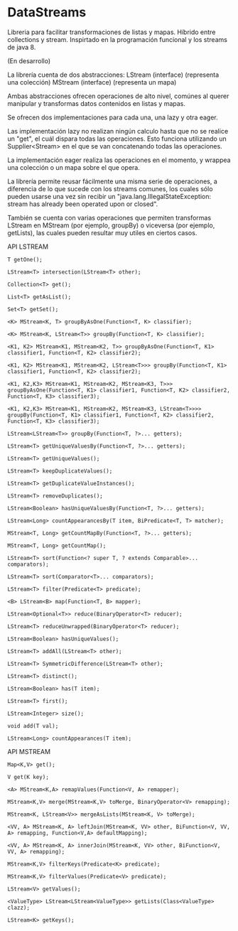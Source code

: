 # DataStreams
Libreria para facilitar transformaciones de listas y mapas. 
Híbrido entre collections y stream. Inspirtado en la programación funcional y los streams de java 8.


(En desarrollo)

La librería cuenta de dos abstracciones:
LStream (interface) (representa una colección)
MStream (interface) (representa un mapa)

Ambas abstracciones ofrecen operaciones de alto nivel, comúnes al querer manipular y transformas datos contenidos en listas y mapas. 

Se ofrecen dos implementaciones para cada una, una lazy y otra eager.

Las implementación lazy no realizan ningún calculo hasta que no se realice un "get", el cuál dispara todas las operaciones. Esto funciona utilizando un Supplier<Stream<T>> en el que se van concatenando todas las operaciones. 

La implementación eager realiza las operaciones en el momento, y wrappea una colección o un mapa sobre el que opera.

La librería permite reusar fácilmente una misma serie de operaciones, a diferencia de lo que sucede con los streams comunes, los cuales sólo pueden usarse una vez sin recibir un "java.lang.IllegalStateException: stream has already been operated upon or closed".

También se cuenta con varias operaciones que permiten transformas LStream en MStream (por ejemplo, groupBy) o viceversa (por ejemplo, getLists), las cuales pueden resultar muy utiles en ciertos casos.
  
 
API LSTREAM

	T getOne();

	LStream<T> intersection(LStream<T> other);

	Collection<T> get();

	List<T> getAsList();

	Set<T> getSet();

	<K> MStream<K, T> groupByAsOne(Function<T, K> classifier);

	<K> MStream<K, LStream<T>> groupBy(Function<T, K> classifier);

	<K1, K2> MStream<K1, MStream<K2, T>> groupByAsOne(Function<T, K1> classifier1, Function<T, K2> classifier2);

	<K1, K2> MStream<K1, MStream<K2, LStream<T>>> groupBy(Function<T, K1> classifier1, Function<T, K2> classifier2);

	<K1, K2,K3> MStream<K1, MStream<K2, MStream<K3, T>>> groupByAsOne(Function<T, K1> classifier1, Function<T, K2> classifier2, Function<T, K3> classifier3);

	<K1, K2,K3> MStream<K1, MStream<K2, MStream<K3, LStream<T>>>> groupBy(Function<T, K1> classifier1, Function<T, K2> classifier2, Function<T, K3> classifier3);

	LStream<LStream<T>> groupBy(Function<T, ?>... getters);

	LStream<T> getUniqueValuesBy(Function<T, ?>... getters);

	LStream<T> getUniqueValues();

	LStream<T> keepDuplicateValues();

	LStream<T> getDuplicateValueInstances();

	LStream<T> removeDuplicates();

	LStream<Boolean> hasUniqueValuesBy(Function<T, ?>... getters);

	LStream<Long> countAppearancesBy(T item, BiPredicate<T, T> matcher);

	MStream<T, Long> getCountMapBy(Function<T, ?>... getters);

	MStream<T, Long> getCountMap();

	LStream<T> sort(Function<? super T, ? extends Comparable>... comparators);

	LStream<T> sort(Comparator<T>... comparators);

	LStream<T> filter(Predicate<T> predicate);

	<B> LStream<B> map(Function<T, B> mapper);

	LStream<Optional<T>> reduce(BinaryOperator<T> reducer);

	LStream<T> reduceUnwrapped(BinaryOperator<T> reducer);

	LStream<Boolean> hasUniqueValues();

	LStream<T> addAll(LStream<T> other);

	LStream<T> SymmetricDifference(LStream<T> other);

	LStream<T> distinct();

	LStream<Boolean> has(T item);

	LStream<T> first();

	LStream<Integer> size();

	void add(T val);

	LStream<Long> countAppearances(T item);
  

 
API MSTREAM

	Map<K,V> get();

	V get(K key);

	<A> MStream<K,A> remapValues(Function<V, A> remapper);

	MStream<K,V> merge(MStream<K,V> toMerge, BinaryOperator<V> remapping);

	MStream<K, LStream<V>> mergeAsLists(MStream<K, V> toMerge);

	<VV, A> MStream<K, A> leftJoin(MStream<K, VV> other, BiFunction<V, VV, A> remapping, Function<V,A> defaultMapping);

	<VV, A> MStream<K, A> innerJoin(MStream<K, VV> other, BiFunction<V, VV, A> remapping);

	MStream<K,V> filterKeys(Predicate<K> predicate);

	MStream<K,V> filterValues(Predicate<V> predicate);

	LStream<V> getValues();

	<ValueType> LStream<LStream<ValueType>> getLists(Class<ValueType> clazz);

	LStream<K> getKeys();





